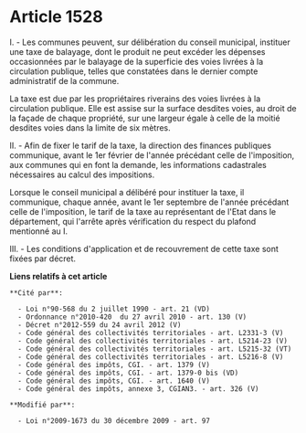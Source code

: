 # Article 1528

I. - Les communes peuvent, sur délibération du conseil municipal, instituer une taxe de balayage, dont le produit ne peut
excéder les dépenses occasionnées par le balayage de la superficie des voies livrées à la circulation publique, telles que
constatées dans le dernier compte administratif de la commune.

La taxe est due par les propriétaires riverains des voies livrées à la circulation publique. Elle est assise sur la surface
desdites voies, au droit de la façade de chaque propriété, sur une largeur égale à celle de la moitié desdites voies dans la
limite de six mètres.

II. - Afin de fixer le tarif de la taxe, la direction des finances publiques communique, avant le 1er février de l'année
précédant celle de l'imposition, aux communes qui en font la demande, les informations cadastrales nécessaires au calcul des
impositions.

Lorsque le conseil municipal a délibéré pour instituer la taxe, il communique, chaque année, avant le 1er septembre de
l'année précédant celle de l'imposition, le tarif de la taxe au représentant de l'Etat dans le département, qui l'arrête
après vérification du respect du plafond mentionné au I.

III. - Les conditions d'application et de recouvrement de cette taxe sont fixées par décret.

**Liens relatifs à cet article**

	**Cité par**:

	  - Loi n°90-568 du 2 juillet 1990 - art. 21 (VD)
	  - Ordonnance n°2010-420  du 27 avril 2010 - art. 130 (V)
	  - Décret n°2012-559 du 24 avril 2012 (V)
	  - Code général des collectivités territoriales - art. L2331-3 (V)
	  - Code général des collectivités territoriales - art. L5214-23 (V)
	  - Code général des collectivités territoriales - art. L5215-32 (VT)
	  - Code général des collectivités territoriales - art. L5216-8 (V)
	  - Code général des impôts, CGI. - art. 1379 (V)
	  - Code général des impôts, CGI. - art. 1379-0 bis (VD)
	  - Code général des impôts, CGI. - art. 1640 (V)
	  - Code général des impôts, annexe 3, CGIAN3. - art. 326 (V)

	**Modifié par**:

	  - Loi n°2009-1673 du 30 décembre 2009 - art. 97
